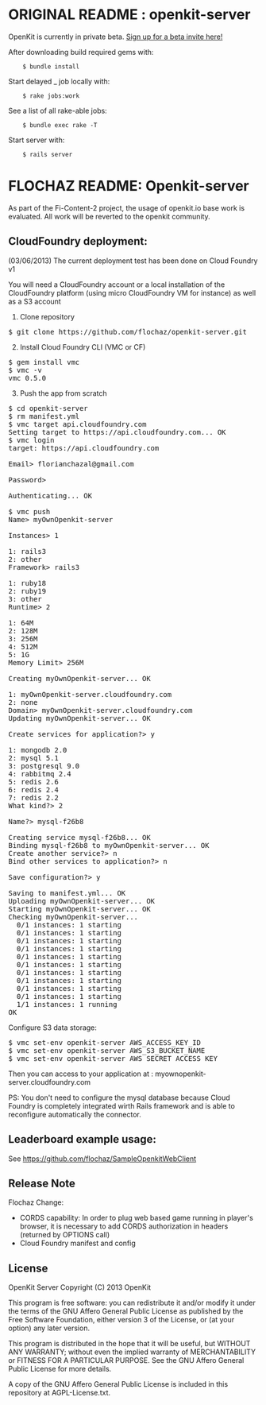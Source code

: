                                                                                                                                                                                                                    
ORIGINAL README : openkit-server
===============

OpenKit is currently in private beta. <a href="http://openkit.io/beta">Sign up for a beta invite here!</a>


After downloading build required gems with:
```
	$ bundle install
```


Start delayed _ job locally with:
```
	$ rake jobs:work
```

See a list of all rake-able jobs:
```
	$ bundle exec rake -T
```

Start server with:
```
	$ rails server
```


FLOCHAZ README: Openkit-server
===============

As part of the Fi-Content-2 project, the usage of openkit.io base work is evaluated. All work will be reverted to the openkit community.

CloudFoundry deployment:
------------

(03/06/2013)
The current deployment test has been done on Cloud Foundry v1

You will need a CloudFoundry account or a local installation of the CloudFoundry platform (using micro CloudFoundry VM for instance) as well as a S3 account

1. Clone repository
<pre>
$ git clone https://github.com/flochaz/openkit-server.git
</pre> 

2. Install Cloud Foundry CLI (VMC or CF)
<pre>
$ gem install vmc
$ vmc -v                                                                                                                                                                                                                           
vmc 0.5.0                               
</pre>

3. Push the app from scratch
<pre>
$ cd openkit-server
$ rm manifest.yml
$ vmc target api.cloudfoundry.com                                                                                                                                                                                                 
Setting target to https://api.cloudfoundry.com... OK                                                                                                                                                                                                                        
$ vmc login                                                                                                                                                                                                                        
target: https://api.cloudfoundry.com                                                                                                                                                                                                                                        
                                                                                                                                                                                                                                                                            
Email> florianchazal@gmail.com                                                                                                                                                                                                                                              
                                                                                                                                                                                                                                                                            
Password>                                                                                                                                                                                                                                                         
                                                                                                                                                                                                                                                                            
Authenticating... OK

$ vmc push                                                                                                                                                                                                                         
Name> myOwnOpenkit-server

Instances> 1

1: rails3
2: other                                                                                                                                                                                                                                                                    
Framework> rails3                                                                                                                                                                                                                                                           
                                                                                                                                                                                                                                                                            
1: ruby18                                                                                                                                                                                                                                                                   
2: ruby19                                                                                                                                                                                                                                                                   
3: other                                                                                                                                                                                                                                                                    
Runtime> 2                                                                                                                                                                                                                                                                  
                                                                                                                                                                                                                                                                            
1: 64M                                                                                                                                                                                                                                                                      
2: 128M                                                                                                                                                                                                                                                                     
3: 256M                                                                                                                                                                                                                                                                     
4: 512M                                                                                                                                                                                                                                                                     
5: 1G                                                                                                                                                                                                                                                                       
Memory Limit> 256M                                                                                                                                                                                                                                                          
                                                                                                                                                                                                                                                                            
Creating myOwnOpenkit-server... OK                                                                                                                                                                                                                                          
                                                                                                                                                                                                                                                                            
1: myOwnOpenkit-server.cloudfoundry.com                                                                                                                                                                                                                                     
2: none                                                                                                                                                                                                                                                                     
Domain> myOwnOpenkit-server.cloudfoundry.com    
Updating myOwnOpenkit-server... OK                                                                                                                                                                                                                                          
                                                                                                                                                                                                                                                                            
Create services for application?> y                                                                                                                                                                                                                                         
                                                                                                                                                                                                                                                                            
1: mongodb 2.0                                                                                                                                                                                                                                                              
2: mysql 5.1                                                                                                                                                                                                                                                                
3: postgresql 9.0                                                                                                                                                                                                                                                           
4: rabbitmq 2.4                                                                                                                                                                                                                                                             
5: redis 2.6                                                                                                                                                                                                                                                                
6: redis 2.4                                                                                                                                                                                                                                                                
7: redis 2.2                                                                                                                                                                                                                                                                
What kind?> 2                                                                                                                                                                                                                                                               
                                                                                                                                                                                                                                                                            
Name?> mysql-f26b8                                                                                                                                                                                                                                                          
                                                                                                                                                                                                                                                                            
Creating service mysql-f26b8... OK                                                                                                                                                                                                                                          
Binding mysql-f26b8 to myOwnOpenkit-server... OK                                                                                                                                                                                                                            
Create another service?> n  
Bind other services to application?> n                                                                                                                                                                                                                                      
                                                                                                                                                                                                                                                                            
Save configuration?> y                                                                                                                                                                                                                                                      
                                                                                                                                                                                                                                                                            
Saving to manifest.yml... OK                                                                                                                                                                                                                                                
Uploading myOwnOpenkit-server... OK                                                                                                                                                                                                                                         
Starting myOwnOpenkit-server... OK                                                                                                                                                                                                                                          
Checking myOwnOpenkit-server...                                                                                                                                                                                                                                             
  0/1 instances: 1 starting                                                                                                                                                                                                                                                 
  0/1 instances: 1 starting                                                                                                                                                                                                                                                 
  0/1 instances: 1 starting                                                                                                                                                                                                                                                 
  0/1 instances: 1 starting                                                                                                                                                                                                                                                 
  0/1 instances: 1 starting                                                                                                                                                                                                                                                 
  0/1 instances: 1 starting                                                                                                                                                                                                                                                 
  0/1 instances: 1 starting                                                                                                                                                                                                                                                 
  0/1 instances: 1 starting                                                                                                                                                                                                                                                 
  0/1 instances: 1 starting                                                                                                                                                                                                                                                 
  0/1 instances: 1 starting                                                                                                                                                                                                                                                 
  1/1 instances: 1 running                                                                                                                                                                                                                                                  
OK           
</pre>

Configure S3 data storage:
<pre>
$ vmc set-env openkit-server AWS_ACCESS_KEY_ID <YOUR AWS ACCESS KEY>
$ vmc set-env openkit-server AWS_S3_BUCKET_NAME <YOUR S3 BUCKET NAME>
$ vmc set-env openkit-server AWS_SECRET_ACCESS_KEY <YOUR AWS SECRET KEY>
</pre>

Then you can access to your application at : myownopenkit-server.cloudfoundry.com

PS: You don't need to configure the mysql database because Cloud Foundry is completely integrated wirth Rails framework and is able to reconfigure automatically the connector.


Leaderboard example usage:
------------

See https://github.com/flochaz/SampleOpenkitWebClient


Release Note
------------

Flochaz Change:

- CORDS capability: In order to plug web based game running in player's browser, it is necessary to add CORDS authorization in headers (returned by OPTIONS call)
- Cloud Foundry manifest and config


License
-------
OpenKit Server
Copyright (C) 2013 OpenKit

This program is free software: you can redistribute it and/or modify
it under the terms of the GNU Affero General Public License as
published by the Free Software Foundation, either version 3 of the
License, or (at your option) any later version.

This program is distributed in the hope that it will be useful,
but WITHOUT ANY WARRANTY; without even the implied warranty of
MERCHANTABILITY or FITNESS FOR A PARTICULAR PURPOSE.  See the
GNU Affero General Public License for more details.

A copy of the GNU Affero General Public License is included in this 
repository at AGPL-License.txt.


